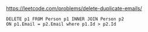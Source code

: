 https://leetcode.com/problems/delete-duplicate-emails/

```MySQL
DELETE p1 FROM Person p1 INNER JOIN Person p2
ON p1.Email = p2.Email where p1.Id > p2.Id
```
